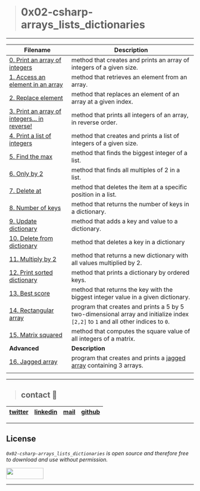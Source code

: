 > # 0x02-csharp-arrays_lists_dictionaries
---
| **Filename** | **Description** |
|---|---|
| [0. Print an array of integers](./0-print_array/) |  method that creates and prints an array of integers of a given size.  |
| [1. Access an element in an array](./1-element_at/) | method that retrieves an element from an array.  |
| [2. Replace element](./2-replace_element/) | method that replaces an element of an array at a given index.  |
| [3. Print an array of integers... in reverse! ](./3-print_array_reverse/) | method that prints all integers of an array, in reverse order.  |
| [4. Print a list of integers](./4-print_list/) | method that creates and prints a list of integers of a given size.  |
| [5. Find the max](./5-max_integer/) | method that finds the biggest integer of a list.  |
| [6. Only by 2](./6-divisible_by_2/) |  method that finds all multiples of 2 in a list.  |
| [7. Delete at](./7-delete_at/) | method that deletes the item at a specific position in a list.  |
| [8. Number of keys](./8-number_keys/) | method that returns the number of keys in a dictionary.  |
| [9. Update dictionary](./9-add_key_value/) | method that adds a key and value to a dictionary.  |
| [10. Delete from dictionary](./10-delete_key_value/) | method that deletes a key in a dictionary  |
| [11. Multiply by 2](./11-multiply_by_2/) | method that returns a new dictionary with all values multiplied by 2.  |
| [12. Print sorted dictionary](./12-print_sorted_dictionary/) | method that prints a dictionary by ordered keys.  |
| [13. Best score](./13-best_score/) | method that returns the key with the biggest integer value in a given dictionary.  |
| [14. Rectangular array](./) | program that creates and prints a 5 by 5 two-dimensional array and initialize index `[2,2]` to `1` and all other indices to `0`.  |
| [15. Matrix squared](./15-square_matrix/) | method that computes the square value of all integers of a matrix.  |
| **Advanced** | **Description** |
| [16. Jagged array](./100-jagged_array/) | program that creates and prints a [jagged array](https://docs.microsoft.com/en-us/dotnet/csharp/programming-guide/arrays/jagged-arrays) containing 3 arrays.  |
|  |   |

---
> ## contact 💬

| [twitter](https://twitter.com/RICARDO1470) | [linkedin](https://www.linkedin.com/in/ricardo-alfonso-camayo/) | [mail](1466@holbertonschool.com) | [github](https://github.com/ricardo1470/README/blob/master/README.md) |
|---|---|---|---|

---

## License
*`0x02-csharp-arrays_lists_dictionaries` is open source and therefore free to download and use without permission.*

<a href="url"><img src="https://www.holbertonschool.com/holberton-logo.png" align="middle" width="100" height="30"></a>

---